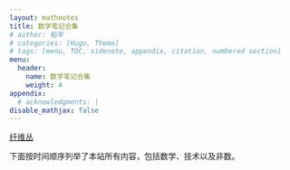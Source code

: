 ```yaml
---
layout: mathnotes
title: 数学笔记合集
# author: 稻年
# categories: [Hugo, Theme]
# tags: [menu, TOC, sidenote, appendix, citation, numbered section]
menu:
  header:
    name: 数学笔记合集
    weight: 4
appendix:
  # acknowledgments: |
disable_mathjax: false
---
```



[纤维丛](/math-notes/fiber-bundles/_book/index.html)

下面按时间顺序列举了本站所有内容，包括数学、技术以及非数。

